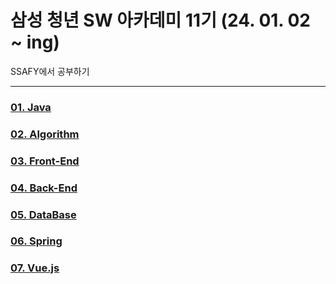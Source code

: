 # 삼성 청년 SW 아카데미 11기 (24. 01. 02 ~ ing)

SSAFY에서 공부하기

---

### [01. Java](https://github.com/unggu0704/saffy/tree/main/01.%20Java)

### [02. Algorithm](https://github.com/unggu0704/saffy/tree/main/02.%20Algorithm)

### [03. Front-End](https://github.com/unggu0704/saffy/tree/main/03.%20FrontEnd)

### [04. Back-End](https://github.com/unggu0704/saffy/tree/main/04.%20BackEnd)

### [05. DataBase](https://github.com/unggu0704/saffy/tree/main/05.%20DataBase)

### [06. Spring](https://github.com/unggu0704/saffy/tree/main/06.%20FrameWork)

### [07. Vue.js](https://github.com/unggu0704/saffy/tree/main/07.%20Vue.js)
